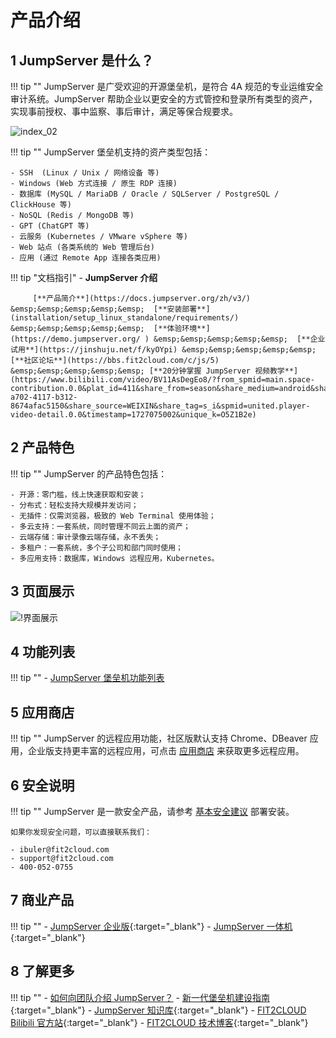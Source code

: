 # 产品介绍

## 1 JumpServer 是什么？
!!! tip ""
    JumpServer 是广受欢迎的开源堡垒机，是符合 4A 规范的专业运维安全审计系统。JumpServer 帮助企业以更安全的方式管控和登录所有类型的资产，实现事前授权、事中监察、事后审计，满足等保合规要求。

![index_02](https://www.jumpserver.com/images/jumpserver-arch-light.png)

!!! tip ""
    JumpServer 堡垒机支持的资产类型包括：

    - SSH  (Linux / Unix / 网络设备 等)
    - Windows (Web 方式连接 / 原生 RDP 连接)
    - 数据库 (MySQL / MariaDB / Oracle / SQLServer / PostgreSQL / ClickHouse 等)
    - NoSQL (Redis / MongoDB 等)
    - GPT (ChatGPT 等)
    - 云服务 (Kubernetes / VMware vSphere 等)
    - Web 站点 (各类系统的 Web 管理后台)
    - 应用 (通过 Remote App 连接各类应用)

!!! tip "文档指引"
    - **JumpServer 介绍**    

         [**产品简介**](https://docs.jumpserver.org/zh/v3/) &emsp;&emsp;&emsp;&emsp;&emsp;  [**安装部署**](installation/setup_linux_standalone/requirements/) &emsp;&emsp;&emsp;&emsp;&emsp;  [**体验环境**](https://demo.jumpserver.org/ ) &emsp;&emsp;&emsp;&emsp;&emsp;  [**企业试用**](https://jinshuju.net/f/kyOYpi) &emsp;&emsp;&emsp;&emsp;&emsp;  [**社区论坛**](https://bbs.fit2cloud.com/c/js/5) &emsp;&emsp;&emsp;&emsp;&emsp; [**20分钟掌握 JumpServer 视频教学**](https://www.bilibili.com/video/BV11AsDegEo8/?from_spmid=main.space-contribution.0.0&plat_id=411&share_from=season&share_medium=android&share_plat=android&share_session_id=b4f8e48e-a702-4117-b312-8674afac5150&share_source=WEIXIN&share_tag=s_i&spmid=united.player-video-detail.0.0&timestamp=1727075002&unique_k=O5Z1B2e)

## 2 产品特色
!!! tip ""
    JumpServer 的产品特色包括：

    - 开源：零门槛，线上快速获取和安装；
    - 分布式：轻松支持大规模并发访问；
    - 无插件：仅需浏览器，极致的 Web Terminal 使用体验；
    - 多云支持：一套系统，同时管理不同云上面的资产；
    - 云端存储：审计录像云端存储，永不丢失；
    - 多租户：一套系统，多个子公司和部门同时使用；
    - 多应用支持：数据库，Windows 远程应用，Kubernetes。

## 3 页面展示
![!界面展示](img/dashboard.png)

## 4 功能列表
!!! tip ""
    - [JumpServer 堡垒机功能列表](https://www.jumpserver.org/features.html)

## 5 应用商店
!!! tip ""
    JumpServer 的远程应用功能，社区版默认支持 Chrome、DBeaver 应用，企业版支持更丰富的远程应用，可点击 [应用商店](https://apps.fit2cloud.com/jumpserver) 来获取更多远程应用。

## 6 安全说明
!!! tip ""
    JumpServer 是一款安全产品，请参考 [基本安全建议](faq/security.md) 部署安装。

    如果你发现安全问题，可以直接联系我们：

    - ibuler@fit2cloud.com
    - support@fit2cloud.com
    - 400-052-0755

## 7 商业产品
!!! tip ""
    - [JumpServer 企业版](https://jumpserver.org/enterprise.html){:target="_blank"}
    - [JumpServer 一体机](https://jumpserver.org/hardware.html){:target="_blank"}

## 8 了解更多
!!! tip ""
    - [如何向团队介绍 JumpServer？](https://www.jumpserver.org/documents/introduce-jumpserver_202310.pdf)
    - [新一代堡垒机建设指南](https://fit2cloud.com/whitepaper/jumpserver-whitepaper_202307.pdf){:target="_blank"}
    - [JumpServer 知识库](https://kb.fit2cloud.com/categories/jumpserver){:target="_blank"}
    - [FIT2CLOUD Bilibili 官方站](https://space.bilibili.com/510493147?spm_id_from=333.337.0.0){:target="_blank"}
    - [FIT2CLOUD 技术博客](https://blog.fit2cloud.com/){:target="_blank"}
